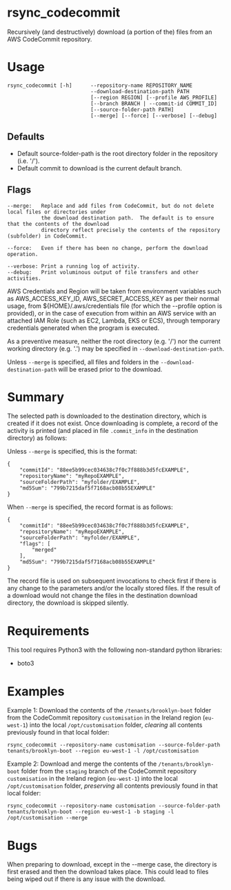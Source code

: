 # rsync_codecommit

Recursively (and destructively) download (a portion of the) files from an AWS CodeCommit repository.

# Usage
```
rsync_codecommit [-h]      --repository-name REPOSITORY_NAME
                           --download-destination-path PATH
                           [--region REGION] [--profile AWS_PROFILE]
                           [--branch BRANCH | --commit-id COMMIT_ID]
                           [--source-folder-path PATH]
                           [--merge] [--force] [--verbose] [--debug]

```

## Defaults

- Default source-folder-path is the root directory folder in the repository (i.e. '/').
- Default commit to download is the current default branch.

## Flags

```
--merge:   Replace and add files from CodeCommit, but do not delete local files or directories under
           the download destination path.  The default is to ensure that the contents of the download
           directory reflect precisely the contents of the repository (subfolder) in CodeCommit.

--force:   Even if there has been no change, perform the download operation.

--verbose: Print a running log of activity.
--debug:   Print voluminous output of file transfers and other activities.

```

AWS Credentials and Region will be taken from environment variables such as AWS_ACCESS_KEY_ID, AWS_SECRET_ACCESS_KEY as per their normal usage, from ${HOME}/.aws/credentials file (for which the --profile option is provided), or in the case of execution from within an AWS service with an attached IAM Role (such as EC2, Lambda, EKS or ECS), through temporary credentials generated when the program is executed.

As a preventive measure, neither the root directory (e.g. '/') nor the current working directory (e.g. '.') may be specified in `--download-destination-path`.

Unless `--merge` is specified, all files and folders in the `--download-destination-path` will be erased prior to the download.

# Summary

The selected path is downloaded to the destination directory, which is created if it does not exist. Once downloading is complete,
a record of the activity is printed (and placed in file `.commit_info` in the destination directory) as follows:

Unless `--merge` is specified, this is the format:
```
{
    "commitId": "88ee5b99cec034638c7f0c7f888b3d5fcEXAMPLE",
    "repositoryName": "myRepoEXAMPLE",
    "sourceFolderPath": "myfolder/EXAMPLE",
    "md5Sum": "799b7215daf5f7168acb08b55EXAMPLE"
}
```

When `--merge` is specified, the record format is as follows:
```
{
    "commitId": "88ee5b99cec034638c7f0c7f888b3d5fcEXAMPLE",
    "repositoryName": "myRepoEXAMPLE",
    "sourceFolderPath": "myfolder/EXAMPLE",
    "flags": [
        "merged"
    ],
    "md5Sum": "799b7215daf5f7168acb08b55EXAMPLE"
}
```

The record file is used on subsequent invocations to check first if there is any change to the parameters and/or the locally stored files.
If the result of a download would not change the files in the destination download directory, the download is skipped silently.

# Requirements

This tool requires Python3 with the following non-standard python libraries:
- boto3

# Examples

Example 1: Download the contents of the `/tenants/brooklyn-boot` folder from the CodeCommit repository `customisation`
in the Ireland region (`eu-west-1`) into the local `/opt/customisation` folder, _clearing_ all contents previously found in
that local folder:

`rsync_codecommit --repository-name customisation --source-folder-path tenants/brooklyn-boot --region eu-west-1 -l /opt/customisation`

Example 2: Download and merge the contents of the `/tenants/brooklyn-boot` folder from the `staging` branch of the
CodeCommit repository `customisation` in the Ireland region (`eu-west-1`) into the local `/opt/customisation` folder,
_preserving_ all contents previously found in that local folder:

`rsync_codecommit --repository-name customisation --source-folder-path tenants/brooklyn-boot --region eu-west-1 -b staging -l /opt/customisation --merge`



# Bugs

When preparing to download, except in the --merge case, the directory is first erased and then the download takes place. This could lead to
files being wiped out if there is any issue with the download.
